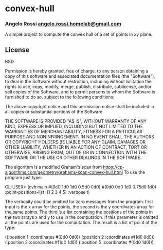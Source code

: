 # convex-hull
### Angelo Rossi <angelo.rossi.homelab@gmail.com>

A simple project to compute the convex hull of a set of points in xy plane.

## License

BSD

Permission is hereby granted, free of charge, to any person obtaining a copy
of this software and associated documentation files (the "Software"), to deal
in the Software without restriction, including without limitation the rights
to use, copy, modify, merge, publish, distribute, sublicense, and/or sell
copies of the Software, and to permit persons to whom the Software is
furnished to do so, subject to the following conditions:

The above copyright notice and this permission notice shall be included in all
copies or substantial portions of the Software.

THE SOFTWARE IS PROVIDED "AS IS", WITHOUT WARRANTY OF ANY KIND, EXPRESS OR
IMPLIED, INCLUDING BUT NOT LIMITED TO THE WARRANTIES OF MERCHANTABILITY,
FITNESS FOR A PARTICULAR PURPOSE AND NONINFRINGEMENT. IN NO EVENT SHALL THE
AUTHORS OR COPYRIGHT HOLDERS BE LIABLE FOR ANY CLAIM, DAMAGES OR OTHER
LIABILITY, WHETHER IN AN ACTION OF CONTRACT, TORT OR OTHERWISE, ARISING FROM,
OUT OF OR IN CONNECTION WITH THE SOFTWARE OR THE USE OR OTHER DEALINGS IN THE
SOFTWARE.


The algorithm is a modified Graham's scan from 
https://cp-algorithms.com/geometry/grahams-scan-convex-hull.html
To use the program just type:

CL-USER> (cvh:main #(0d0 1d0 1d0 0.5d0  0d0)
                   #(0d0 0d0 1d0 0.75d0 1d0)
                   :point-positions-list '(1 2 3 4 5)
                   :verbose t)
                   
The verbosity could be omitted for zero messages from the program. first input
is the x array for the points, the second is the y coordinates array for the same
points. The third is a list containing the positions of the points in the two arrays
x and y to use in the computation. If this parameter is omitted all the points are
used for the computation. The result is a list of point of the type:

((:position 1 :coordinates #(0d0 0d0))
 (:position 2 :coordinates #(1d0 0d0))
 (:position 3 :coordinates #(1d0 1d0))
 (:position 5 :coordinates #(0d0 1d0)))
